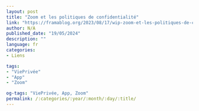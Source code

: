 ```yaml
---
layout: post
title: "Zoom et les politiques de confidentialité"
link: "https://framablog.org/2023/08/17/wip-zoom-et-les-politiques-de-confidentialite"
author: N/A
published_date: "19/05/2024"
description: ""
language: fr
categories:
- Liens

tags:
- "ViePrivée"
- "App"
- "Zoom"

og-tags: "ViePrivée, App, Zoom"
permalink: /:categories/:year/:month/:day/:title/
---
```


